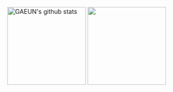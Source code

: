 <a href="https://github.com/eunii2"><img align="center" style="height:180px" src="https://github-readme-stats.vercel.app/api?username=eunii2&show_icons=true&include_all_commits=true&hide_border=true&bg_color=30,9abed9,e3ddee&title_color=fff&text_color=fff&icon_color=fff" alt="GAEUN's github stats" /></a>
<a href="https://github.com/eunii2"><img align="center" style="height:180px" src="https://github-readme-stats.vercel.app/api/top-langs/?username=eunii2&layout=compact&hide_border=true&bg_color=30,e3ddee,9abed9&title_color=fff&text_color=fff&icon_color=fff&hide=scss,css,ejs,html" /></a> 

<!--
**eunii2/eunii2** is a ✨ _special_ ✨ repository because its `README.md` (this file) appears on your GitHub profile.

Here are some ideas to get you started:

- 🔭 I’m currently working on ...
- 🌱 I’m currently learning ...
- 👯 I’m looking to collaborate on ...
- 🤔 I’m looking for help with ...
- 💬 Ask me about ...
- 📫 How to reach me: ...
- 😄 Pronouns: ...
- ⚡ Fun fact: ...
-->
